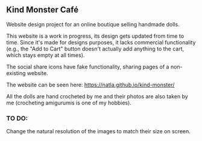 ## Kind Monster Café

Website design project for an online boutique selling handmade dolls.

This website is a work in progress, its design gets updated from time to time.
Since it's made for designs purposes, it lacks commercial functionality (e.g., the "Add to Cart" button doesn't actually add anything to the cart, which stays empty at all times).

The social share icons have fake functionality, sharing pages of a non-existing website.

The website can be seen here: https://natla.github.io/kind-monster/ 

All the dolls are hand crocheted by me and their photos are also taken by me (crocheting amigurumis is one of my hobbies).

### TO DO:

Change the natural resolution of the images to match their size on screen.
